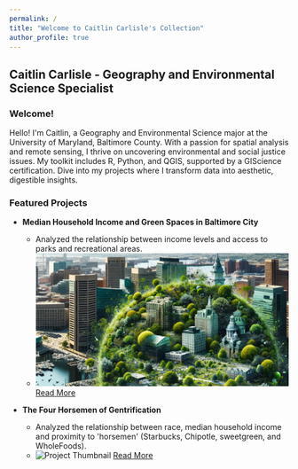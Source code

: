 ```yaml
---
permalink: /
title: "Welcome to Caitlin Carlisle's Collection"
author_profile: true
---
```


## Caitlin Carlisle - Geography and Environmental Science Specialist

### Welcome!
Hello! I'm Caitlin, a Geography and Environmental Science major at the University of Maryland, Baltimore County. With a passion for spatial analysis and remote sensing, I thrive on uncovering environmental and social justice issues. My toolkit includes R, Python, and QGIS, supported by a GIScience certification. Dive into my projects where I transform data into aesthetic, digestible insights.

### Featured Projects
- **Median Household Income and Green Spaces in Baltimore City**
  - Analyzed the relationship between income levels and access to parks and recreational areas.
  - ![Project Thumbnail](/images/cropped_port1.png) [Read More](/_portfolio/portfolio-1.md)

- **The Four Horsemen of Gentrification**
  - Analyzed the relationship between race, median household income and proximity to 'horsemen' (Starbucks, Chipotle, sweetgreen, and WholeFoods).
  - ![Project Thumbnail](path_to_image) [Read More](/_portfolio/portfolio-2.md)

